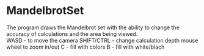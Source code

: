 # MandelbrotSet
The program draws the Mandelbrot set with the ability to change the accuracy of calculations and the area being viewed.  
WASD - to move the camera 
SHIFT/CTRL - change calculation depth
mouse wheel to zoom in/out
C - fill with colors
B - fill with white/blach
